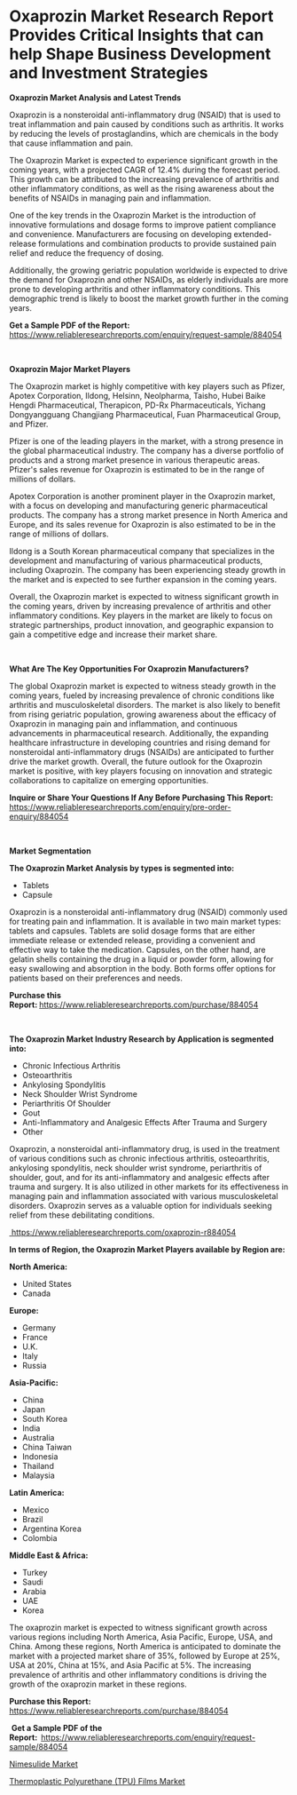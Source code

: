<p><h1>Oxaprozin Market Research Report Provides Critical Insights that can help Shape Business Development and Investment Strategies</h1></p><p><strong>Oxaprozin Market Analysis and Latest Trends</strong></p>
<p><p>Oxaprozin is a nonsteroidal anti-inflammatory drug (NSAID) that is used to treat inflammation and pain caused by conditions such as arthritis. It works by reducing the levels of prostaglandins, which are chemicals in the body that cause inflammation and pain.</p><p>The Oxaprozin Market is expected to experience significant growth in the coming years, with a projected CAGR of 12.4% during the forecast period. This growth can be attributed to the increasing prevalence of arthritis and other inflammatory conditions, as well as the rising awareness about the benefits of NSAIDs in managing pain and inflammation.</p><p>One of the key trends in the Oxaprozin Market is the introduction of innovative formulations and dosage forms to improve patient compliance and convenience. Manufacturers are focusing on developing extended-release formulations and combination products to provide sustained pain relief and reduce the frequency of dosing.</p><p>Additionally, the growing geriatric population worldwide is expected to drive the demand for Oxaprozin and other NSAIDs, as elderly individuals are more prone to developing arthritis and other inflammatory conditions. This demographic trend is likely to boost the market growth further in the coming years.</p></p>
<p><strong>Get a Sample PDF of the Report:&nbsp;</strong> <a href="https://www.reliableresearchreports.com/enquiry/request-sample/884054">https://www.reliableresearchreports.com/enquiry/request-sample/884054</a></p>
<p>&nbsp;</p>
<p><strong>Oxaprozin Major Market Players</strong></p>
<p><p>The Oxaprozin market is highly competitive with key players such as Pfizer, Apotex Corporation, Ildong, Helsinn, Neolpharma, Taisho, Hubei Baike Hengdi Pharmaceutical, Therapicon, PD-Rx Pharmaceuticals, Yichang Dongyangguang Changjiang Pharmaceutical, Fuan Pharmaceutical Group, and Pfizer.</p><p>Pfizer is one of the leading players in the market, with a strong presence in the global pharmaceutical industry. The company has a diverse portfolio of products and a strong market presence in various therapeutic areas. Pfizer's sales revenue for Oxaprozin is estimated to be in the range of millions of dollars.</p><p>Apotex Corporation is another prominent player in the Oxaprozin market, with a focus on developing and manufacturing generic pharmaceutical products. The company has a strong market presence in North America and Europe, and its sales revenue for Oxaprozin is also estimated to be in the range of millions of dollars.</p><p>Ildong is a South Korean pharmaceutical company that specializes in the development and manufacturing of various pharmaceutical products, including Oxaprozin. The company has been experiencing steady growth in the market and is expected to see further expansion in the coming years.</p><p>Overall, the Oxaprozin market is expected to witness significant growth in the coming years, driven by increasing prevalence of arthritis and other inflammatory conditions. Key players in the market are likely to focus on strategic partnerships, product innovation, and geographic expansion to gain a competitive edge and increase their market share.</p></p>
<p>&nbsp;</p>
<p><strong>What Are The Key Opportunities For Oxaprozin Manufacturers?</strong></p>
<p><p>The global Oxaprozin market is expected to witness steady growth in the coming years, fueled by increasing prevalence of chronic conditions like arthritis and musculoskeletal disorders. The market is also likely to benefit from rising geriatric population, growing awareness about the efficacy of Oxaprozin in managing pain and inflammation, and continuous advancements in pharmaceutical research. Additionally, the expanding healthcare infrastructure in developing countries and rising demand for nonsteroidal anti-inflammatory drugs (NSAIDs) are anticipated to further drive the market growth. Overall, the future outlook for the Oxaprozin market is positive, with key players focusing on innovation and strategic collaborations to capitalize on emerging opportunities.</p></p>
<p><strong>Inquire or Share Your Questions If Any Before Purchasing This Report:</strong> <a href="https://www.reliableresearchreports.com/enquiry/pre-order-enquiry/884054">https://www.reliableresearchreports.com/enquiry/pre-order-enquiry/884054</a></p>
<p>&nbsp;</p>
<p><strong>Market Segmentation</strong></p>
<p><strong>The Oxaprozin Market Analysis by types is segmented into:</strong></p>
<p><ul><li>Tablets</li><li>Capsule</li></ul></p>
<p><p>Oxaprozin is a nonsteroidal anti-inflammatory drug (NSAID) commonly used for treating pain and inflammation. It is available in two main market types: tablets and capsules. Tablets are solid dosage forms that are either immediate release or extended release, providing a convenient and effective way to take the medication. Capsules, on the other hand, are gelatin shells containing the drug in a liquid or powder form, allowing for easy swallowing and absorption in the body. Both forms offer options for patients based on their preferences and needs.</p></p>
<p><strong>Purchase this Report:&nbsp;</strong><a href="https://www.reliableresearchreports.com/purchase/884054">https://www.reliableresearchreports.com/purchase/884054</a></p>
<p>&nbsp;</p>
<p><strong>The Oxaprozin Market Industry Research by Application is segmented into:</strong></p>
<p><ul><li>Chronic Infectious Arthritis</li><li>Osteoarthritis</li><li>Ankylosing Spondylitis</li><li>Neck Shoulder Wrist Syndrome</li><li>Periarthritis Of Shoulder</li><li>Gout</li><li>Anti-Inflammatory and Analgesic Effects After Trauma and Surgery</li><li>Other</li></ul></p>
<p><p>Oxaprozin, a nonsteroidal anti-inflammatory drug, is used in the treatment of various conditions such as chronic infectious arthritis, osteoarthritis, ankylosing spondylitis, neck shoulder wrist syndrome, periarthritis of shoulder, gout, and for its anti-inflammatory and analgesic effects after trauma and surgery. It is also utilized in other markets for its effectiveness in managing pain and inflammation associated with various musculoskeletal disorders. Oxaprozin serves as a valuable option for individuals seeking relief from these debilitating conditions.</p></p>
<p><a href="https://www.reliableresearchreports.com/oxaprozin-r884054">&nbsp;https://www.reliableresearchreports.com/oxaprozin-r884054</a></p>
<p><strong>In terms of Region, the Oxaprozin Market Players available by Region are:</strong></p>
<p>
    <p> <strong> North America: </strong>
        <ul>
            <li>United States</li>
            <li>Canada</li>
        </ul>
        </p> 
    <p> <strong> Europe: </strong>
        <ul>
            <li>Germany</li>
            <li>France</li>
            <li>U.K.</li>
            <li>Italy</li>
            <li>Russia</li>
        </ul>
        </p> 
    <p> <strong> Asia-Pacific: </strong>
        <ul>
            <li>China</li>
            <li>Japan</li>
            <li>South Korea</li>
            <li>India</li>
            <li>Australia</li>
            <li>China Taiwan</li>
            <li>Indonesia</li>
            <li>Thailand</li>
            <li>Malaysia</li>
        </ul>
        </p> 
    <p> <strong> Latin America: </strong>
        <ul>
            <li>Mexico</li>
            <li>Brazil</li>
            <li>Argentina Korea</li>
            <li>Colombia</li>
        </ul>
        </p> 
    <p> <strong> Middle East & Africa: </strong>
        <ul>
            <li>Turkey</li>
            <li>Saudi</li>
            <li>Arabia</li>
            <li>UAE</li>
            <li>Korea</li>
        </ul>
    </p>
    </p>
<p><p>The oxaprozin market is expected to witness significant growth across various regions including North America, Asia Pacific, Europe, USA, and China. Among these regions, North America is anticipated to dominate the market with a projected market share of 35%, followed by Europe at 25%, USA at 20%, China at 15%, and Asia Pacific at 5%. The increasing prevalence of arthritis and other inflammatory conditions is driving the growth of the oxaprozin market in these regions.</p></p>
<p><strong>Purchase this Report: </strong><a href="https://www.reliableresearchreports.com/purchase/884054">https://www.reliableresearchreports.com/purchase/884054</a></p>
<p>&nbsp;<strong>Get a Sample PDF of the Report:&nbsp;&nbsp;</strong><a href="https://www.reliableresearchreports.com/enquiry/request-sample/884054">https://www.reliableresearchreports.com/enquiry/request-sample/884054</a></p>
<p><strong></strong></p>
<p><p><a href="https://github.com/RickHolmes3/Market-Research-Report-List-4/blob/main/nimesulide-market.md">Nimesulide Market</a></p><p><a href="https://issuu.com/reportprime-2/docs/thermoplastic-polyurethane-tpu-films-market-size-2">Thermoplastic Polyurethane (TPU) Films Market</a></p></p>
